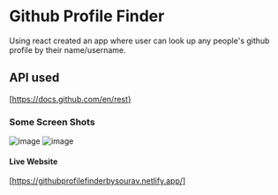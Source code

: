 # Github Profile Finder
Using react created an app where user can look up any people's github profile by their name/username.
## API used
[https://docs.github.com/en/rest}

### Some Screen Shots
![image](https://user-images.githubusercontent.com/56749420/191624526-cdff1f20-0537-4615-8569-10989482d01b.png)
![image](https://user-images.githubusercontent.com/56749420/191624789-f1f15893-3371-40ef-bd95-5c615d3c2fe5.png)

#### Live Website
[https://githubprofilefinderbysourav.netlify.app/]

